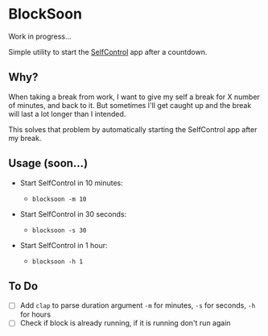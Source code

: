 # BlockSoon

Work in progress...

Simple utility to start the [SelfControl](https://github.com/SelfControlApp/selfcontrol) app after a countdown.

## Why?

When taking a break from work, I want to give my self a break for X number of minutes, and back to it. But sometimes I'll get caught up and the break will last a lot longer than I intended. 

This solves that problem by automatically starting the SelfControl app after my break. 

## Usage (soon...)

* Start SelfControl in 10 minutes:
  * `blocksoon -m 10`

* Start SelfControl in 30 seconds:
  * `blocksoon -s 30`

* Start SelfControl in 1 hour:
  * `blocksoon -h 1`

## To Do
- [ ] Add `clap` to parse duration argument `-m` for minutes, `-s` for seconds, `-h` for hours
- [ ] Check if block is already running, if it is running don't run again
